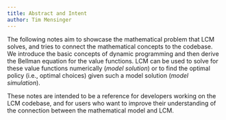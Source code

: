 ```yaml
---
title: Abstract and Intent
author: Tim Mensinger
---
```


The following notes aim to showcase the mathematical problem that LCM solves,
and tries to connect the mathematical concepts to the codebase. We introduce the basic
concepts of dynamic programming and then derive the Bellman equation for the value
functions. LCM can be used to solve for these value functions numerically (*model
solution*) or to find the optimal policy (i.e., optimal choices) given such a model solution (*model
simulation*).

These notes are intended to be a reference for developers working on the
LCM codebase, and for users who want to improve their understanding of the connection
between the mathematical model and LCM.